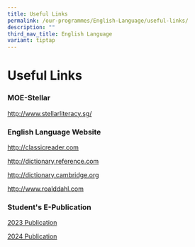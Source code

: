 ```yaml
---
title: Useful Links
permalink: /our-programmes/English-Language/useful-links/
description: ""
third_nav_title: English Language
variant: tiptap
---
```

<h1><strong>Useful Links</strong></h1>
<h3>MOE-Stellar</h3>
<p><a href="http://www.stellarliteracy.sg/" rel="noopener noreferrer nofollow" target="_blank">http://www.stellarliteracy.sg/</a>
</p>
<h3>English Language Website</h3>
<p><a href="http://classicreader.com/" rel="noopener noreferrer nofollow" target="_blank">http://classicreader.com</a>
</p>
<p><a href="http://dictionary.reference.com/" rel="noopener noreferrer nofollow" target="_blank">http://dictionary.reference.com</a>
</p>
<p><a href="http://dictionary.cambridge.org/" rel="noopener noreferrer nofollow" target="_blank">http://dictionary.cambridge.org</a>
</p>
<p><a href="http://www.roalddahl.com/" rel="noopener noreferrer nofollow" target="_blank">http://www.roalddahl.com</a>
</p>
<h3>Student's E-Publication</h3>
<p><a href="https://heyzine.com/flip-book/e59d8f9093.html" rel="noopener nofollow" target="_blank">2023 Publication</a>
</p>
<p><a href="https://heyzine.com/flip-book/2d1030dd04.html" rel="noopener nofollow" target="_blank">2024 Publication</a>
</p>
<p></p>